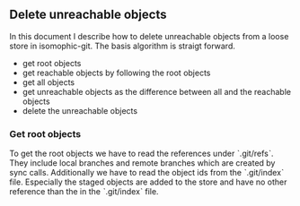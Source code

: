 ## Delete unreachable objects
In this document I describe how to delete unreachable objects from a loose store in isomophic-git.
The basis algorithm is straigt forward.
- get root objects
- get reachable objects by following the root objects
- get all objects
- get unreachable objects as the difference between all and the reachable objects
- delete the unreachable objects

### Get root objects
To get the root objects we have to read the references under ˋ.git/refsˋ. They include local branches and remote branches which are created by sync calls.
Additionally we have to read the object ids from the ˋ.git/indexˋ file. Especially the staged objects are added to the store and have no other reference than the in the ˋ.git/indexˋ file.
